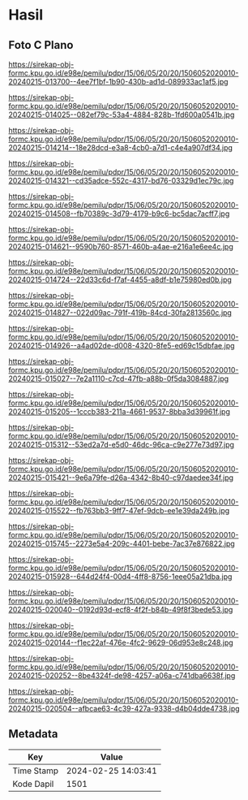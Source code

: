 # Hasil

## Foto C Plano

https://sirekap-obj-formc.kpu.go.id/e98e/pemilu/pdpr/15/06/05/20/20/1506052020010-20240215-013700--4ee7f1bf-1b90-430b-ad1d-089933ac1af5.jpg

https://sirekap-obj-formc.kpu.go.id/e98e/pemilu/pdpr/15/06/05/20/20/1506052020010-20240215-014025--082ef79c-53a4-4884-828b-1fd600a0541b.jpg

https://sirekap-obj-formc.kpu.go.id/e98e/pemilu/pdpr/15/06/05/20/20/1506052020010-20240215-014214--18e28dcd-e3a8-4cb0-a7d1-c4e4a907df34.jpg

https://sirekap-obj-formc.kpu.go.id/e98e/pemilu/pdpr/15/06/05/20/20/1506052020010-20240215-014321--cd35adce-552c-4317-bd76-03329d1ec79c.jpg

https://sirekap-obj-formc.kpu.go.id/e98e/pemilu/pdpr/15/06/05/20/20/1506052020010-20240215-014508--fb70389c-3d79-4179-b9c6-bc5dac7acff7.jpg

https://sirekap-obj-formc.kpu.go.id/e98e/pemilu/pdpr/15/06/05/20/20/1506052020010-20240215-014621--9590b760-8571-460b-a4ae-e216a1e6ee4c.jpg

https://sirekap-obj-formc.kpu.go.id/e98e/pemilu/pdpr/15/06/05/20/20/1506052020010-20240215-014724--22d33c6d-f7af-4455-a8df-b1e75980ed0b.jpg

https://sirekap-obj-formc.kpu.go.id/e98e/pemilu/pdpr/15/06/05/20/20/1506052020010-20240215-014827--022d09ac-791f-419b-84cd-30fa2813560c.jpg

https://sirekap-obj-formc.kpu.go.id/e98e/pemilu/pdpr/15/06/05/20/20/1506052020010-20240215-014926--a4ad02de-d008-4320-8fe5-ed69c15dbfae.jpg

https://sirekap-obj-formc.kpu.go.id/e98e/pemilu/pdpr/15/06/05/20/20/1506052020010-20240215-015027--7e2a1110-c7cd-47fb-a88b-0f5da3084887.jpg

https://sirekap-obj-formc.kpu.go.id/e98e/pemilu/pdpr/15/06/05/20/20/1506052020010-20240215-015205--1cccb383-211a-4661-9537-8bba3d39961f.jpg

https://sirekap-obj-formc.kpu.go.id/e98e/pemilu/pdpr/15/06/05/20/20/1506052020010-20240215-015312--53ed2a7d-e5d0-46dc-96ca-c9e277e73d97.jpg

https://sirekap-obj-formc.kpu.go.id/e98e/pemilu/pdpr/15/06/05/20/20/1506052020010-20240215-015421--9e6a79fe-d26a-4342-8b40-c97daedee34f.jpg

https://sirekap-obj-formc.kpu.go.id/e98e/pemilu/pdpr/15/06/05/20/20/1506052020010-20240215-015522--fb763bb3-9ff7-47ef-9dcb-ee1e39da249b.jpg

https://sirekap-obj-formc.kpu.go.id/e98e/pemilu/pdpr/15/06/05/20/20/1506052020010-20240215-015745--2273e5a4-209c-4401-bebe-7ac37e876822.jpg

https://sirekap-obj-formc.kpu.go.id/e98e/pemilu/pdpr/15/06/05/20/20/1506052020010-20240215-015928--644d24f4-00d4-4ff8-8756-1eee05a21dba.jpg

https://sirekap-obj-formc.kpu.go.id/e98e/pemilu/pdpr/15/06/05/20/20/1506052020010-20240215-020040--0192d93d-ecf8-4f2f-b84b-49f8f3bede53.jpg

https://sirekap-obj-formc.kpu.go.id/e98e/pemilu/pdpr/15/06/05/20/20/1506052020010-20240215-020144--f1ec22af-476e-4fc2-9629-06d953e8c248.jpg

https://sirekap-obj-formc.kpu.go.id/e98e/pemilu/pdpr/15/06/05/20/20/1506052020010-20240215-020252--8be4324f-de98-4257-a06a-c741dba6638f.jpg

https://sirekap-obj-formc.kpu.go.id/e98e/pemilu/pdpr/15/06/05/20/20/1506052020010-20240215-020504--afbcae63-4c39-427a-9338-d4b04dde4738.jpg


## Metadata

| Key        | Value               |
| ---------- | ------------------- |
| Time Stamp | 2024-02-25 14:03:41 |
| Kode Dapil | 1501                |



